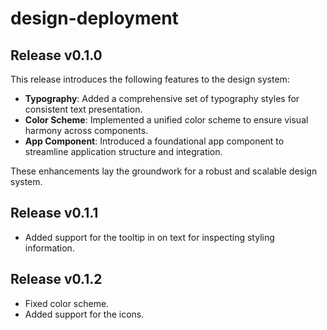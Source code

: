 # design-deployment

## Release v0.1.0

This release introduces the following features to the design system:

- **Typography**: Added a comprehensive set of typography styles for consistent text presentation.
- **Color Scheme**: Implemented a unified color scheme to ensure visual harmony across components.
- **App Component**: Introduced a foundational app component to streamline application structure and integration.

These enhancements lay the groundwork for a robust and scalable design system.


## Release v0.1.1

- Added support for the tooltip in on text for inspecting styling information. 

## Release v0.1.2

- Fixed color scheme. 
- Added support for the icons.